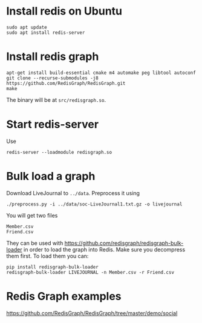 
# Install redis on Ubuntu

```
sudo apt update
sudo apt install redis-server
```

# Install redis graph

```
apt-get install build-essential cmake m4 automake peg libtool autoconf
git clone --recurse-submodules -j8 https://github.com/RedisGraph/RedisGraph.git
make
```

The binary will be at `src/redisgraph.so`.

# Start redis-server 

Use 

```
redis-server --loadmodule redisgraph.so
```

# Bulk load a graph 

Download LiveJournal to `../data`. Preprocess it using 

```
./preprocess.py -i ../data/soc-LiveJournal1.txt.gz -o livejournal
```

You will get two files 

```
Member.csv
Friend.csv
```

They can be used with <https://github.com/redisgraph/redisgraph-bulk-loader> in order to 
load the graph into Redis. Make sure you decompress them first. To load them you can: 

```
pip install redisgraph-bulk-loader
redisgraph-bulk-loader LIVEJOURNAL -n Member.csv -r Friend.csv
```

# Redis Graph examples 

<https://github.com/RedisGraph/RedisGraph/tree/master/demo/social>


